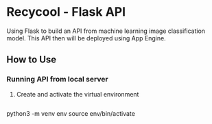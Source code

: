 # Recycool - Flask API
Using Flask to build an API from machine learning image classification model. This API then will be deployed using App Engine.

## How to Use
### Running API from local server
1. Create and activate the virtual environment
   ```bash
python3 -m venv env
source env/bin/activate
